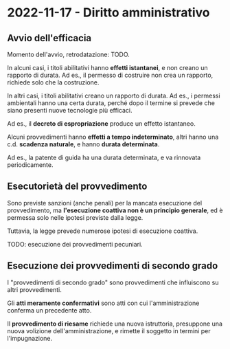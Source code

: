 # 2022-11-17 - Diritto amministrativo

## Avvio dell'efficacia

Momento dell'avvio, retrodatazione: TODO.

In alcuni casi, i titoli abilitativi hanno **effetti istantanei**, e non creano un rapporto di durata.  Ad es., il permesso di costruire non crea un rapporto, richiede solo che la costruzione.

In altri casi, i titoli abilitativi creano un rapporto di durata.  Ad es., i permessi ambientali hanno una certa durata, perché dopo il termine si prevede che siano presenti nuove tecnologie più efficaci.

Ad es., il **decreto di espropriazione** produce un effetto istantaneo.

Alcuni provvedimenti hanno **effetti a tempo indeterminato**, altri hanno una c.d. **scadenza naturale**, e hanno **durata determinata**.

Ad es., la patente di guida ha una durata determinata, e va rinnovata periodicamente.

## Esecutorietà del provvedimento

Sono previste sanzioni (anche penali) per la mancata esecuzione del provvedimento, ma **l'esecuzione coattiva non è un principio generale**, ed è permessa solo nelle ipotesi previste dalla legge.

Tuttavia, la legge prevede numerose ipotesi di esecuzione coattiva.

TODO: esecuzione dei provvedimenti pecuniari.

## Esecuzione dei provvedimenti di secondo grado

I "provvedimenti di secondo grado" sono provvedimenti che influiscono su altri provvedimenti.

Gli **atti meramente confermativi** sono atti con cui l'amministrazione conferma un precedente atto.

Il **provvedimento di riesame** richiede una nuova istruttoria, presuppone una nuova volizione dell'amministrazione, e rimette il soggetto in termini per l'impugnazione.

<!-- prossima lezione: potere di annullamento -->

